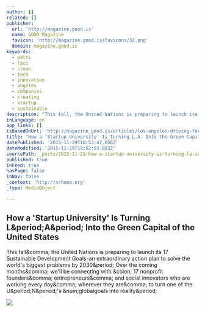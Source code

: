 ```yaml
---
author: []
related: []
publisher:
  url: 'http://magazine.good.is'
  name: GOOD Magazine
  favicon: 'http://magazine.good.is/favicons/32.png'
  domain: magazine.good.is
keywords:
  - walti
  - laci
  - clean
  - tech
  - innovation
  - angeles
  - companies
  - creating
  - startup
  - sustainable
description: "This fall, the United Nations is preparing to launch its 17 Sustainable Development Goals-an extraordinary action plan to solve the world's biggest problems by 2030. Over the coming months, we'll be connecting with : 17 nonprofit founders, entrepreneurs, and social innovators who are working every day, wherever they are, to turn one of the U.N.'s #globalgoals into reality."
inLanguage: en
app_links: []
isBasedOnUrl: 'http://magazine.good.is/articles/los-angeles-driving-force-green-economy'
title: "How a 'Startup University' Is Turning L.A. Into the Green Capital of the United States"
datePublished: '2015-11-29T18:53:47.056Z'
dateModified: '2015-11-29T18:52:53.003Z'
sourcePath: _posts/2015-11-29-how-a-startup-university-is-turning-la-into-the-green-ca.md
published: true
inFeed: true
hasPage: false
inNav: false
_context: 'http://schema.org'
_type: MediaObject

---
```

<article style=""><h1>How a 'Startup University' Is Turning L&amp;period;A&amp;period; Into the Green Capital of the United States</h1><p>This fall&amp;comma; the United Nations is preparing to launch its 17 Sustainable Development Goals-an extraordinary action plan to solve the world's biggest problems by 2030&amp;period; Over the coming months&amp;comma; we'll be connecting with &amp;colon; 17 nonprofit founders&amp;comma; entrepreneurs&amp;comma; and social innovators who are working every day&amp;comma; wherever they are&amp;comma; to turn one of the U&amp;period;N&amp;period;'s &amp;num;globalgoals into reality&amp;period;</p><img src="http://assets.goodstatic.com/s3/magazine/assets/552153/original/UN_Fred_Final_2.jpg=s1200x1200" /></article>